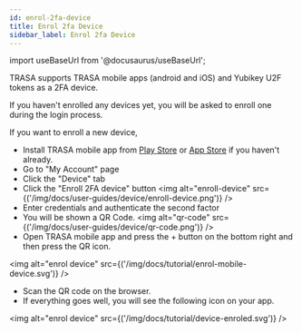 ```yaml
---
id: enrol-2fa-device
title: Enrol 2fa Device
sidebar_label: Enrol 2fa Device
---
```


import useBaseUrl from '@docusaurus/useBaseUrl';


TRASA supports TRASA mobile apps (android and iOS) and Yubikey U2F tokens as a 2FA device.

If you haven't enrolled any devices yet, you will be asked to enroll one during the login process.

If you want to enroll a new device,
* Install TRASA mobile app from [Play Store](https://play.google.com/store/apps/details?id=com.trasa&hl=en) or [App Store](https://apps.apple.com/np/app/trasa/id1411267389) if you haven't already.
* Go to "My Account" page
* Click the "Device" tab
* Click the "Enroll 2FA device" button
<img  alt="enroll-device" src={('/img/docs/user-guides/device/enroll-device.png')} />
* Enter credentials and authenticate the second factor
* You will be shown a QR Code.
<img  alt="qr-code" src={('/img/docs/user-guides/device/qr-code.png')} />
* Open TRASA mobile app and press the + button on the bottom right and then press the QR icon.

<img alt="enrol device" src={('/img/docs/tutorial/enrol-mobile-device.svg')} />

* Scan the QR code on the browser.
* If everything goes well, you will see the following icon on your app.

<img alt="enrol device" src={('/img/docs/tutorial/device-enroled.svg')} />

